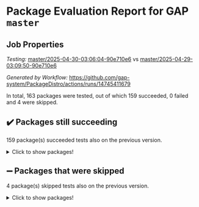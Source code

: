 # Package Evaluation Report for GAP `master`

## Job Properties

*Testing:* [master/2025-04-30-03:06:04-90e710e6](https://github.com/gap-system/PackageDistro/blob/data/reports/master/2025-04-30-03:06:04-90e710e6) vs [master/2025-04-29-03:09:50-90e710e6](https://github.com/gap-system/PackageDistro/blob/data/reports/master/2025-04-29-03:09:50-90e710e6)

*Generated by Workflow:* https://github.com/gap-system/PackageDistro/actions/runs/14745411679

In total, 163 packages were tested, out of which 159 succeeded, 0 failed and 4 were skipped.

## :heavy_check_mark: Packages still succeeding

159 package(s) succeeded tests also on the previous version.
<details><summary>Click to show packages!</summary>

- 4ti2interface 2024.11-01 [(success)](https://github.com/gap-system/PackageDistro/actions/runs/14745411679/job/41391947209)
- ace 5.7.0 [(success)](https://github.com/gap-system/PackageDistro/actions/runs/14745411679/job/41391951155)
- aclib 1.3.2 [(success)](https://github.com/gap-system/PackageDistro/actions/runs/14745411679/job/41391951890)
- agt 0.3.1 [(success)](https://github.com/gap-system/PackageDistro/actions/runs/14745411679/job/41391952569)
- alco 1.1.1 [(success)](https://github.com/gap-system/PackageDistro/actions/runs/14745411679/job/41391952928)
- alnuth 3.2.1 [(success)](https://github.com/gap-system/PackageDistro/actions/runs/14745411679/job/41391955750)
- anupq 3.3.1 [(success)](https://github.com/gap-system/PackageDistro/actions/runs/14745411679/job/41391956490)
- atlasrep 2.1.9 [(success)](https://github.com/gap-system/PackageDistro/actions/runs/14745411679/job/41391956845)
- autodoc 2023.06.19 [(success)](https://github.com/gap-system/PackageDistro/actions/runs/14745411679/job/41391957166)
- automata 1.16 [(success)](https://github.com/gap-system/PackageDistro/actions/runs/14745411679/job/41391957399)
- automgrp 1.3.3 [(success)](https://github.com/gap-system/PackageDistro/actions/runs/14745411679/job/41391957588)
- autpgrp 1.11.1 [(success)](https://github.com/gap-system/PackageDistro/actions/runs/14745411679/job/41391957794)
- cap 2025.04-04 [(success)](https://github.com/gap-system/PackageDistro/actions/runs/14745411679/job/41391957985)
- caratinterface 2.3.7 [(success)](https://github.com/gap-system/PackageDistro/actions/runs/14745411679/job/41391958187)
- cddinterface 2024.09.02 [(success)](https://github.com/gap-system/PackageDistro/actions/runs/14745411679/job/41391958470)
- circle 1.6.6 [(success)](https://github.com/gap-system/PackageDistro/actions/runs/14745411679/job/41391958654)
- classicpres 1.22 [(success)](https://github.com/gap-system/PackageDistro/actions/runs/14745411679/job/41391958828)
- cohomolo 1.6.11 [(success)](https://github.com/gap-system/PackageDistro/actions/runs/14745411679/job/41391959005)
- congruence 1.2.7 [(success)](https://github.com/gap-system/PackageDistro/actions/runs/14745411679/job/41391959170)
- corefreesub 0.6 [(success)](https://github.com/gap-system/PackageDistro/actions/runs/14745411679/job/41391959354)
- corelg 1.57 [(success)](https://github.com/gap-system/PackageDistro/actions/runs/14745411679/job/41391959569)
- crime 1.6 [(success)](https://github.com/gap-system/PackageDistro/actions/runs/14745411679/job/41391959760)
- crisp 1.4.6 [(success)](https://github.com/gap-system/PackageDistro/actions/runs/14745411679/job/41391959938)
- crypting 0.10.5 [(success)](https://github.com/gap-system/PackageDistro/actions/runs/14745411679/job/41391960190)
- cryst 4.1.27 [(success)](https://github.com/gap-system/PackageDistro/actions/runs/14745411679/job/41391960379)
- crystcat 1.1.10 [(success)](https://github.com/gap-system/PackageDistro/actions/runs/14745411679/job/41391960574)
- ctbllib 1.3.9 [(success)](https://github.com/gap-system/PackageDistro/actions/runs/14745411679/job/41391960843)
- cubefree 1.20 [(success)](https://github.com/gap-system/PackageDistro/actions/runs/14745411679/job/41391961059)
- curlinterface 2.4.0 [(success)](https://github.com/gap-system/PackageDistro/actions/runs/14745411679/job/41391961258)
- cvec 2.8.3 [(success)](https://github.com/gap-system/PackageDistro/actions/runs/14745411679/job/41391961436)
- datastructures 0.3.1 [(success)](https://github.com/gap-system/PackageDistro/actions/runs/14745411679/job/41391961658)
- deepthought 1.0.8 [(success)](https://github.com/gap-system/PackageDistro/actions/runs/14745411679/job/41391961827)
- design 1.8.2 [(success)](https://github.com/gap-system/PackageDistro/actions/runs/14745411679/job/41391961976)
- difsets 2.3.1 [(success)](https://github.com/gap-system/PackageDistro/actions/runs/14745411679/job/41391962121)
- digraphs 1.10.0 [(success)](https://github.com/gap-system/PackageDistro/actions/runs/14745411679/job/41391962307)
- edim 1.3.8 [(success)](https://github.com/gap-system/PackageDistro/actions/runs/14745411679/job/41391962559)
- example 4.4.0 [(success)](https://github.com/gap-system/PackageDistro/actions/runs/14745411679/job/41391962723)
- examplesforhomalg 2023.10-01 [(success)](https://github.com/gap-system/PackageDistro/actions/runs/14745411679/job/41391962912)
- factint 1.6.3 [(success)](https://github.com/gap-system/PackageDistro/actions/runs/14745411679/job/41391963080)
- ferret 1.0.14 [(success)](https://github.com/gap-system/PackageDistro/actions/runs/14745411679/job/41391963230)
- fga 1.5.0 [(success)](https://github.com/gap-system/PackageDistro/actions/runs/14745411679/job/41391963384)
- fining 1.5.6 [(success)](https://github.com/gap-system/PackageDistro/actions/runs/14745411679/job/41391963571)
- float 1.0.7 [(success)](https://github.com/gap-system/PackageDistro/actions/runs/14745411679/job/41391963747)
- format 1.4.4 [(success)](https://github.com/gap-system/PackageDistro/actions/runs/14745411679/job/41391963991)
- forms 1.2.12 [(success)](https://github.com/gap-system/PackageDistro/actions/runs/14745411679/job/41391964172)
- fplsa 1.2.6 [(success)](https://github.com/gap-system/PackageDistro/actions/runs/14745411679/job/41391964383)
- fr 2.4.13 [(success)](https://github.com/gap-system/PackageDistro/actions/runs/14745411679/job/41391964615)
- francy 2.0.3 [(success)](https://github.com/gap-system/PackageDistro/actions/runs/14745411679/job/41391964824)
- fwtree 1.3 [(success)](https://github.com/gap-system/PackageDistro/actions/runs/14745411679/job/41391965077)
- gapdoc 1.6.7 [(success)](https://github.com/gap-system/PackageDistro/actions/runs/14745411679/job/41391965296)
- gauss 2024.11-01 [(success)](https://github.com/gap-system/PackageDistro/actions/runs/14745411679/job/41391965498)
- gaussforhomalg 2024.08-01 [(success)](https://github.com/gap-system/PackageDistro/actions/runs/14745411679/job/41391965732)
- gbnp 1.1.0 [(success)](https://github.com/gap-system/PackageDistro/actions/runs/14745411679/job/41391965977)
- generalizedmorphismsforcap 2025.02-01 [(success)](https://github.com/gap-system/PackageDistro/actions/runs/14745411679/job/41391966222)
- genss 1.6.9 [(success)](https://github.com/gap-system/PackageDistro/actions/runs/14745411679/job/41391966512)
- gradedmodules 2024.12-01 [(success)](https://github.com/gap-system/PackageDistro/actions/runs/14745411679/job/41391966733)
- gradedringforhomalg 2024.07-01 [(success)](https://github.com/gap-system/PackageDistro/actions/runs/14745411679/job/41391966913)
- grape 4.9.2 [(success)](https://github.com/gap-system/PackageDistro/actions/runs/14745411679/job/41391967101)
- groupoids 1.76 [(success)](https://github.com/gap-system/PackageDistro/actions/runs/14745411679/job/41391967285)
- grpconst 2.6.5 [(success)](https://github.com/gap-system/PackageDistro/actions/runs/14745411679/job/41391967464)
- guarana 0.96.3 [(success)](https://github.com/gap-system/PackageDistro/actions/runs/14745411679/job/41391967641)
- guava 3.20 [(success)](https://github.com/gap-system/PackageDistro/actions/runs/14745411679/job/41391967847)
- hap 1.66 [(success)](https://github.com/gap-system/PackageDistro/actions/runs/14745411679/job/41391968018)
- hapcryst 0.1.15 [(success)](https://github.com/gap-system/PackageDistro/actions/runs/14745411679/job/41391968187)
- hecke 1.5.4 [(success)](https://github.com/gap-system/PackageDistro/actions/runs/14745411679/job/41391968371)
- help 4.0 [(success)](https://github.com/gap-system/PackageDistro/actions/runs/14745411679/job/41391968527)
- homalg 2024.01-01 [(success)](https://github.com/gap-system/PackageDistro/actions/runs/14745411679/job/41391968724)
- homalgtocas 2023.11-01 [(success)](https://github.com/gap-system/PackageDistro/actions/runs/14745411679/job/41391968908)
- ibnp 0.15 [(success)](https://github.com/gap-system/PackageDistro/actions/runs/14745411679/job/41391969104)
- idrel 2.48 [(success)](https://github.com/gap-system/PackageDistro/actions/runs/14745411679/job/41391969293)
- images 1.3.3 [(success)](https://github.com/gap-system/PackageDistro/actions/runs/14745411679/job/41391969473)
- intpic 0.4.0 [(success)](https://github.com/gap-system/PackageDistro/actions/runs/14745411679/job/41391969731)
- io 4.9.1 [(success)](https://github.com/gap-system/PackageDistro/actions/runs/14745411679/job/41391969959)
- io_forhomalg 2023.02-04 [(success)](https://github.com/gap-system/PackageDistro/actions/runs/14745411679/job/41391970234)
- irredsol 1.4.4 [(success)](https://github.com/gap-system/PackageDistro/actions/runs/14745411679/job/41391970460)
- json 2.2.2 [(success)](https://github.com/gap-system/PackageDistro/actions/runs/14745411679/job/41391970688)
- jupyterkernel 1.5.1 [(success)](https://github.com/gap-system/PackageDistro/actions/runs/14745411679/job/41391970930)
- jupyterviz 1.5.6 [(success)](https://github.com/gap-system/PackageDistro/actions/runs/14745411679/job/41391971121)
- kan 1.37 [(success)](https://github.com/gap-system/PackageDistro/actions/runs/14745411679/job/41391971291)
- kbmag 1.5.11 [(success)](https://github.com/gap-system/PackageDistro/actions/runs/14745411679/job/41391971518)
- laguna 3.9.7 [(success)](https://github.com/gap-system/PackageDistro/actions/runs/14745411679/job/41391971782)
- liealgdb 2.2.1 [(success)](https://github.com/gap-system/PackageDistro/actions/runs/14745411679/job/41391971958)
- liepring 2.9.1 [(success)](https://github.com/gap-system/PackageDistro/actions/runs/14745411679/job/41391972169)
- liering 2.4.2 [(success)](https://github.com/gap-system/PackageDistro/actions/runs/14745411679/job/41391972413)
- linearalgebraforcap 2025.04-01 [(success)](https://github.com/gap-system/PackageDistro/actions/runs/14745411679/job/41391972658)
- lins 0.9 [(success)](https://github.com/gap-system/PackageDistro/actions/runs/14745411679/job/41391972921)
- localizeringforhomalg 2023.10-01 [(success)](https://github.com/gap-system/PackageDistro/actions/runs/14745411679/job/41391973137)
- loops 3.4.4 [(success)](https://github.com/gap-system/PackageDistro/actions/runs/14745411679/job/41391973384)
- lpres 1.1.1 [(success)](https://github.com/gap-system/PackageDistro/actions/runs/14745411679/job/41391973631)
- majoranaalgebras 1.5.2 [(success)](https://github.com/gap-system/PackageDistro/actions/runs/14745411679/job/41391973850)
- mapclass 1.4.6 [(success)](https://github.com/gap-system/PackageDistro/actions/runs/14745411679/job/41391974127)
- matgrp 0.71 [(success)](https://github.com/gap-system/PackageDistro/actions/runs/14745411679/job/41391974369)
- matricesforhomalg 2024.11-02 [(success)](https://github.com/gap-system/PackageDistro/actions/runs/14745411679/job/41391974609)
- modisom 3.0.0 [(success)](https://github.com/gap-system/PackageDistro/actions/runs/14745411679/job/41391974877)
- modulepresentationsforcap 2024.09-02 [(success)](https://github.com/gap-system/PackageDistro/actions/runs/14745411679/job/41391975085)
- modules 2024.12-01 [(success)](https://github.com/gap-system/PackageDistro/actions/runs/14745411679/job/41391975283)
- monoidalcategories 2025.03-02 [(success)](https://github.com/gap-system/PackageDistro/actions/runs/14745411679/job/41391975534)
- nconvex 2024.12-01 [(success)](https://github.com/gap-system/PackageDistro/actions/runs/14745411679/job/41391975803)
- nilmat 1.4.2 [(success)](https://github.com/gap-system/PackageDistro/actions/runs/14745411679/job/41391975983)
- nock 1.5 [(success)](https://github.com/gap-system/PackageDistro/actions/runs/14745411679/job/41391976233)
- normalizinterface 1.4.0 [(success)](https://github.com/gap-system/PackageDistro/actions/runs/14745411679/job/41391976422)
- nq 2.5.11 [(success)](https://github.com/gap-system/PackageDistro/actions/runs/14745411679/job/41391976621)
- numericalsgps 1.4.0 [(success)](https://github.com/gap-system/PackageDistro/actions/runs/14745411679/job/41391976811)
- openmath 11.5.3 [(success)](https://github.com/gap-system/PackageDistro/actions/runs/14745411679/job/41391977064)
- orb 5.0.0 [(success)](https://github.com/gap-system/PackageDistro/actions/runs/14745411679/job/41391977359)
- packagemanager 1.6.2 [(success)](https://github.com/gap-system/PackageDistro/actions/runs/14745411679/job/41391977576)
- patternclass 2.4.5 [(success)](https://github.com/gap-system/PackageDistro/actions/runs/14745411679/job/41391977798)
- permut 2.0.5 [(success)](https://github.com/gap-system/PackageDistro/actions/runs/14745411679/job/41391978039)
- polenta 1.3.11 [(success)](https://github.com/gap-system/PackageDistro/actions/runs/14745411679/job/41391978234)
- polymaking 0.8.7 [(success)](https://github.com/gap-system/PackageDistro/actions/runs/14745411679/job/41391978492)
- primgrp 3.4.4 [(success)](https://github.com/gap-system/PackageDistro/actions/runs/14745411679/job/41391978698)
- profiling 2.6.0 [(success)](https://github.com/gap-system/PackageDistro/actions/runs/14745411679/job/41391978925)
- qdistrnd 0.9.5 [(success)](https://github.com/gap-system/PackageDistro/actions/runs/14745411679/job/41391979131)
- qpa 1.35 [(success)](https://github.com/gap-system/PackageDistro/actions/runs/14745411679/job/41391979318)
- quagroup 1.8.4 [(success)](https://github.com/gap-system/PackageDistro/actions/runs/14745411679/job/41391979537)
- radiroot 2.9 [(success)](https://github.com/gap-system/PackageDistro/actions/runs/14745411679/job/41391979729)
- rcwa 4.7.1 [(success)](https://github.com/gap-system/PackageDistro/actions/runs/14745411679/job/41391979909)
- rds 1.8 [(success)](https://github.com/gap-system/PackageDistro/actions/runs/14745411679/job/41391980107)
- recog 1.4.4 [(success)](https://github.com/gap-system/PackageDistro/actions/runs/14745411679/job/41391980331)
- repndecomp 1.3.0 [(success)](https://github.com/gap-system/PackageDistro/actions/runs/14745411679/job/41391980545)
- repsn 3.1.2 [(success)](https://github.com/gap-system/PackageDistro/actions/runs/14745411679/job/41391980789)
- resclasses 4.7.3 [(success)](https://github.com/gap-system/PackageDistro/actions/runs/14745411679/job/41391981002)
- ringsforhomalg 2024.11-02 [(success)](https://github.com/gap-system/PackageDistro/actions/runs/14745411679/job/41391981164)
- sco 2023.08-01 [(success)](https://github.com/gap-system/PackageDistro/actions/runs/14745411679/job/41391981381)
- scscp 2.4.3 [(success)](https://github.com/gap-system/PackageDistro/actions/runs/14745411679/job/41391981583)
- semigroups 5.5.0 [(success)](https://github.com/gap-system/PackageDistro/actions/runs/14745411679/job/41391981798)
- sglppow 2.4 [(success)](https://github.com/gap-system/PackageDistro/actions/runs/14745411679/job/41391982051)
- sgpviz 0.999.6 [(success)](https://github.com/gap-system/PackageDistro/actions/runs/14745411679/job/41391982248)
- simpcomp 2.1.14 [(success)](https://github.com/gap-system/PackageDistro/actions/runs/14745411679/job/41391982440)
- singular 2024.06.03 [(success)](https://github.com/gap-system/PackageDistro/actions/runs/14745411679/job/41391982761)
- sl2reps 1.1 [(success)](https://github.com/gap-system/PackageDistro/actions/runs/14745411679/job/41391982927)
- sla 1.6.2 [(success)](https://github.com/gap-system/PackageDistro/actions/runs/14745411679/job/41391983548)
- smallantimagmas 0.3.0 [(success)](https://github.com/gap-system/PackageDistro/actions/runs/14745411679/job/41391983730)
- smallgrp 1.5.4 [(success)](https://github.com/gap-system/PackageDistro/actions/runs/14745411679/job/41391983921)
- smallsemi 0.7.2 [(success)](https://github.com/gap-system/PackageDistro/actions/runs/14745411679/job/41391984117)
- sonata 2.9.6 [(success)](https://github.com/gap-system/PackageDistro/actions/runs/14745411679/job/41391984320)
- sophus 1.27 [(success)](https://github.com/gap-system/PackageDistro/actions/runs/14745411679/job/41391984512)
- sotgrps 1.3 [(success)](https://github.com/gap-system/PackageDistro/actions/runs/14745411679/job/41391984728)
- spinsym 1.5.2 [(success)](https://github.com/gap-system/PackageDistro/actions/runs/14745411679/job/41391984890)
- standardff 1.0 [(success)](https://github.com/gap-system/PackageDistro/actions/runs/14745411679/job/41391985073)
- symbcompcc 1.3.2 [(success)](https://github.com/gap-system/PackageDistro/actions/runs/14745411679/job/41391985237)
- thelma 1.3 [(success)](https://github.com/gap-system/PackageDistro/actions/runs/14745411679/job/41391985436)
- tomlib 1.2.11 [(success)](https://github.com/gap-system/PackageDistro/actions/runs/14745411679/job/41391985597)
- toolsforhomalg 2024.09-01 [(success)](https://github.com/gap-system/PackageDistro/actions/runs/14745411679/job/41391985808)
- toric 1.9.6 [(success)](https://github.com/gap-system/PackageDistro/actions/runs/14745411679/job/41391985991)
- transgrp 3.6.5 [(success)](https://github.com/gap-system/PackageDistro/actions/runs/14745411679/job/41391986141)
- typeset 1.2.2 [(success)](https://github.com/gap-system/PackageDistro/actions/runs/14745411679/job/41391986314)
- ugaly 4.1.3 [(success)](https://github.com/gap-system/PackageDistro/actions/runs/14745411679/job/41391986521)
- unipot 1.6 [(success)](https://github.com/gap-system/PackageDistro/actions/runs/14745411679/job/41391986738)
- unitlib 4.2.0 [(success)](https://github.com/gap-system/PackageDistro/actions/runs/14745411679/job/41391986982)
- utils 0.89 [(success)](https://github.com/gap-system/PackageDistro/actions/runs/14745411679/job/41391987191)
- uuid 0.7 [(success)](https://github.com/gap-system/PackageDistro/actions/runs/14745411679/job/41391987355)
- walrus 0.9991 [(success)](https://github.com/gap-system/PackageDistro/actions/runs/14745411679/job/41391987525)
- wedderga 4.10.5 [(success)](https://github.com/gap-system/PackageDistro/actions/runs/14745411679/job/41391987730)
- wpe 0.8 [(success)](https://github.com/gap-system/PackageDistro/actions/runs/14745411679/job/41391987900)
- xmod 2.93 [(success)](https://github.com/gap-system/PackageDistro/actions/runs/14745411679/job/41391988117)
- xmodalg 1.32 [(success)](https://github.com/gap-system/PackageDistro/actions/runs/14745411679/job/41391988316)
- yangbaxter 0.10.6 [(success)](https://github.com/gap-system/PackageDistro/actions/runs/14745411679/job/41391988506)
- zeromqinterface 0.16 [(success)](https://github.com/gap-system/PackageDistro/actions/runs/14745411679/job/41391988820)
</details>

## :heavy_minus_sign: Packages that were skipped

4 package(s) skipped tests also on the previous version.
<details><summary>Click to show packages!</summary>

- browse 1.8.21 [(skipped)](https://github.com/gap-system/PackageDistro/actions/runs/14745411679/job/41391684113)
- itc 1.5.1 [(skipped)](https://github.com/gap-system/PackageDistro/actions/runs/14745411679/job/41391684113)
- polycyclic 2.16 [(skipped)](https://github.com/gap-system/PackageDistro/actions/runs/14745411679/job/41391684113)
- xgap 4.32 [(skipped)](https://github.com/gap-system/PackageDistro/actions/runs/14745411679/job/41391684113)
</details>

